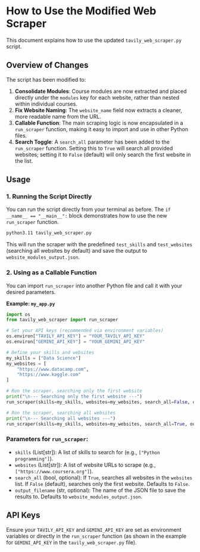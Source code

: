# How to Use the Modified Web Scraper

This document explains how to use the updated `tavily_web_scraper.py` script.

## Overview of Changes

The script has been modified to:

1.  **Consolidate Modules**: Course modules are now extracted and placed directly under the `modules` key for each website, rather than nested within individual courses.
2.  **Fix Website Naming**: The `website_name` field now extracts a cleaner, more readable name from the URL.
3.  **Callable Function**: The main scraping logic is now encapsulated in a `run_scraper` function, making it easy to import and use in other Python files.
4.  **Search Toggle**: A `search_all` parameter has been added to the `run_scraper` function. Setting this to `True` will search all provided websites; setting it to `False` (default) will only search the first website in the list.

## Usage

### 1. Running the Script Directly

You can run the script directly from your terminal as before. The `if __name__ == "__main__":` block demonstrates how to use the new `run_scraper` function.

```bash
python3.11 tavily_web_scraper.py
```

This will run the scraper with the predefined `test_skills` and `test_websites` (searching all websites by default) and save the output to `website_modules_output.json`.

### 2. Using as a Callable Function

You can import `run_scraper` into another Python file and call it with your desired parameters.

**Example: `my_app.py`**

```python
import os
from tavily_web_scraper import run_scraper

# Set your API keys (recommended via environment variables)
os.environ["TAVILY_API_KEY"] = "YOUR_TAVILY_API_KEY"
os.environ["GEMINI_API_KEY"] = "YOUR_GEMINI_API_KEY"

# Define your skills and websites
my_skills = ["Data Science"]
my_websites = [
    "https://www.datacamp.com",
    "https://www.kaggle.com"
]

# Run the scraper, searching only the first website
print("\n--- Searching only the first website ---")
run_scraper(skills=my_skills, websites=my_websites, search_all=False, output_filename="data_science_modules_single.json")

# Run the scraper, searching all websites
print("\n--- Searching all websites ---")
run_scraper(skills=my_skills, websites=my_websites, search_all=True, output_filename="data_science_modules_all.json")
```

### Parameters for `run_scraper`:

*   `skills` (List[str]): A list of skills to search for (e.g., `["Python programming"]`).
*   `websites` (List[str]): A list of website URLs to scrape (e.g., `["https://www.coursera.org"]`).
*   `search_all` (bool, optional): If `True`, searches all websites in the `websites` list. If `False` (default), searches only the first website. Defaults to `False`.
*   `output_filename` (str, optional): The name of the JSON file to save the results to. Defaults to `website_modules_output.json`.

## API Keys

Ensure your `TAVILY_API_KEY` and `GEMINI_API_KEY` are set as environment variables or directly in the `run_scraper` function (as shown in the example for `GEMINI_API_KEY` in the `tavily_web_scraper.py` file).

